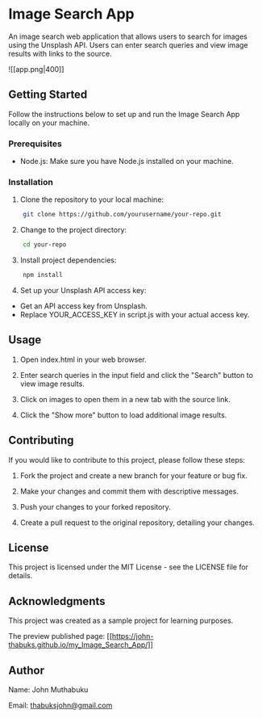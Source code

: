 # Image Search App

An image search web application that allows users to search for images using the Unsplash API. Users can enter search queries and view image results with links to the source.

![[app.png|400]]

## Getting Started

Follow the instructions below to set up and run the Image Search App locally on your machine.

### Prerequisites

- Node.js: Make sure you have Node.js installed on your machine.

### Installation

1. Clone the repository to your local machine:

```bash
    git clone https://github.com/yourusername/your-repo.git
```

2. Change to the project directory:

```bash
    cd your-repo
```

3. Install project dependencies:

```bash
    npm install
```

4. Set up your Unsplash API access key:

- Get an API access key from Unsplash.
- Replace YOUR_ACCESS_KEY in script.js with your actual access key.

## Usage

1. Open index.html in your web browser.

2. Enter search queries in the input field and click the "Search" button to view image results.

3. Click on images to open them in a new tab with the source link.

4. Click the "Show more" button to load additional image results.

## Contributing
If you would like to contribute to this project, please follow these steps:

1. Fork the project and create a new branch for your feature or bug fix.

2. Make your changes and commit them with descriptive messages.

3. Push your changes to your forked repository.

4. Create a pull request to the original repository, detailing your changes.

## License

This project is licensed under the MIT License - see the LICENSE file for details.

## Acknowledgments

This project was created as a sample project for learning purposes.

The preview published page: [[https://john-thabuks.github.io/my_Image_Search_App/]]

## Author
Name: John Muthabuku

Email: thabuksjohn@gmail.com





